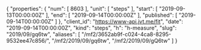 {
  "properties": {
    "num": [
      8603
    ],
    "unit": [
      "steps"
    ],
    "start": [
      "2019-09-13T00:00:00Z"
    ],
    "end": [
      "2019-09-14T00:00:00Z"
    ],
    "published": [
      "2019-09-14T00:00:00Z"
    ]
  },
  "client_id": "https://www-api.jvt.me/fit",
  "date": "2019-09-14T00:00:00Z",
  "kind": "steps",
  "h": "h-measure",
  "slug": "2019/09/gq6tw",
  "aliases": [
    "/mf2/3652ab9f-c024-4ca8-8295-9532ee47c856/",
    "/mf2/2019/09/gq6tw",
    "/mf2/2019/09/gQ6tw"
  ]
}
